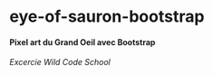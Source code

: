 # eye-of-sauron-bootstrap

#### Pixel art du Grand Oeil avec Bootstrap

_Excercie Wild Code School_

